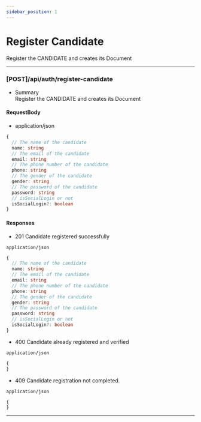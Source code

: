 ```yaml
---
sidebar_position: 1
---
```


# Register Candidate
Register the CANDIDATE and creates its Document

***

### [POST]/api/auth/register-candidate

- Summary  
Register the CANDIDATE and creates its Document

#### RequestBody

- application/json

```ts
{
  // The name of the candidate
  name: string
  // The email of the candidate
  email: string
  // The phone number of the candidate
  phone: string
  // The gender of the candidate
  gender: string
  // The password of the candidate
  password: string
  // isSocialLogin or not
  isSocialLogin?: boolean
}
```

#### Responses

- 201 Candidate registered successfully

`application/json`

```ts
{
  // The name of the candidate
  name: string
  // The email of the candidate
  email: string
  // The phone number of the candidate
  phone: string
  // The gender of the candidate
  gender: string
  // The password of the candidate
  password: string
  // isSocialLogin or not
  isSocialLogin?: boolean
}
```

- 400 Candidate already registered and verified

`application/json`

```ts
{
}
```

- 409 Candidate registration not completed.

`application/json`

```ts
{
}
```

***